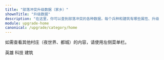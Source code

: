 ```yaml
---
title: "部落冲突升级数据（家乡）"
shownTitle: "升级数据"
description: "在这里，你可以查到部落冲突的各种数据，每个兵种和建筑有哪些属性、升级要多久、多少资源这些东西写得清清楚楚。本页面是家乡村庄的数据。"
module: upgrade-home
canonical: /upgrade/category/home
---
```


<script setup>
import ListItems from '@/components/upgrade/ListItems.vue';
import ListItem from '@/components/upgrade/ListItem.vue';
import { getCookie } from '@/assets/global/utils.js';

let activeTabIndex = 0;
const activeTabCookieValue = getCookie("cp-upgrade-active-tab");
if (activeTabCookieValue === "home-techniques") {
    activeTabIndex = 1;
} else if (activeTabCookieValue === "home-buildings") {
    activeTabIndex = 2;
}
</script>

如需查看其他村庄（夜世界、都城）的内容，请使用左侧菜单栏。

<SwitchTabs contentClass="cp-upgrade-item" :stickyTabs="true" :averageTabs="true" :pageTabs="true">
    <SwitchTab tabId="cp-upgrade-heroes"
        :activeTab="activeTabIndex === 0"
        upgradeCookieValue="home-heroes">英雄</SwitchTab>
    <SwitchTab tabId="cp-upgrade-techniques"
        :activeTab="activeTabIndex === 1"
        upgradeCookieValue="home-techniques">科技</SwitchTab>
    <SwitchTab tabId="cp-upgrade-buildings"
        :activeTab="activeTabIndex === 2"
        upgradeCookieValue="home-buildings">建筑</SwitchTab>
</SwitchTabs>

<SwitchTabGroup id="cp-upgrade-heroes" class="cp-upgrade-item">
    <ListItems title="英雄" imgFolder="home_heroes">
        <ListItem name="野蛮人之王" imgSrc="0200/Barbarian_King_thumb.png" link="0200-Barbarian-King" :lazyLoading="false" />
        <ListItem name="弓箭女皇" imgSrc="0201/Archer_Queen_thumb.png" link="0201-Archer-Queen" :lazyLoading="false" />
        <ListItem name="亡灵王子" imgSrc="0204/Minion_Prince_thumb.png" link="0204-Minion-Prince" :lazyLoading="false" />
        <ListItem name="大守护者" imgSrc="0202/Grand_Warden_thumb.png" link="0202-Grand-Warden" :lazyLoading="false" />
        <ListItem name="飞盾战神" imgSrc="0203/Royal_Champion_thumb.png" link="0203-Royal-Champion" :lazyLoading="false" />
    </ListItems>
    <ListItems title="战宠" imgFolder="home_heroes">
        <ListItem name="莱希" imgSrc="0280/L.A.S.S.I_thumb.png" link="0280-L.A.S.S.I" :lazyLoading="false" />
        <ListItem name="闪枭" imgSrc="0281/Electro_Owl_thumb.png" link="0281-Electro-Owl" :lazyLoading="false" />
        <ListItem name="大牦" imgSrc="0282/Mighty_Yak_thumb.png" link="0282-Mighty-Yak" :lazyLoading="false" />
        <ListItem name="独角" imgSrc="0283/Unicorn_thumb.png" link="0283-Unicorn" :lazyLoading="false" />
        <ListItem name="冰牙" imgSrc="0284/Frosty_thumb.png" link="0284-Frosty" :lazyLoading="false" />
        <ListItem name="地兽" imgSrc="0285/Diggy_thumb.png" link="0285-Diggy" :lazyLoading="false" />
        <ListItem name="猛蜥" imgSrc="0286/Poison_Lizard_thumb.png" link="0286-Poison-Lizard" :lazyLoading="false" />
        <ListItem name="凤凰" imgSrc="0287/Phoenix_thumb.png" link="0287-Phoenix" :lazyLoading="false" />
        <ListItem name="灵狐" imgSrc="0288/Spirit_Fox_thumb.png" link="0288-Spirit-Fox" :lazyLoading="false" />
        <ListItem name="愤怒水母" imgSrc="0289/Angry_Jelly_thumb.png" link="0289-Angry-Jelly" :lazyLoading="false" />
    </ListItems>
    <ListItems title="装备（野蛮人之王）" imgFolder="home_heroes">
        <ListItem name="野蛮人木偶" imgSrc="0700/Barbarian_Puppet_thumb.png" link="0700-Barbarian-Puppet" :lazyLoading="false" />
        <ListItem name="狂暴药水瓶" imgSrc="0701/Rage_Vial_thumb.png" link="0701-Rage-Vial" :lazyLoading="false" />
        <ListItem name="地震金靴" imgSrc="0702/Earthquake_Boots_thumb.png" link="0702-Earthquake-Boots" :lazyLoading="false" />
        <ListItem name="嗜血胡须" imgSrc="0703/Vampstache_thumb.png" link="0703-Vampstache" :lazyLoading="false" />
        <ListItem name="巨型手套" imgSrc="0704/Giant_Gauntlet_thumb.png" link="0704-Giant-Gauntlet" :lazyLoading="false" />
        <ListItem name="尖刺足球" imgSrc="0705/Spiky_Ball_thumb.png" link="0705-Spiky-Ball" :lazyLoading="false" />
        <ListItem name="灵蛇手镯" imgSrc="0706/Snake_Bracelet_thumb.png" link="0706-Snake-Bracelet" :lazyLoading="false" />
    </ListItems>
    <ListItems title="装备（弓箭女皇）" imgFolder="home_heroes">
        <ListItem name="弓箭手木偶" imgSrc="0740/Archer_Puppet_thumb.png" link="0740-Archer-Puppet" />
        <ListItem name="隐形药水瓶" imgSrc="0741/Invisibility_Vial_thumb.png" link="0741-Invisibility-Vial" />
        <ListItem name="巨型箭矢" imgSrc="0742/Giant_Arrow_thumb.png" link="0742-Giant-Arrow" />
        <ListItem name="天使木偶" imgSrc="0743/Healer_Puppet_thumb.png" link="0743-Healer-Puppet" />
        <ListItem name="冰封箭矢" imgSrc="0744/Frozen_Arrow_thumb.png" link="0744-Frozen-Arrow" />
        <ListItem name="克隆魔镜" imgSrc="0745/Magic_Mirror_thumb.png" link="0745-Magic-Mirror" />
    </ListItems>
    <ListItems title="装备（亡灵王子）" imgFolder="home_heroes">
        <ListItem name="护卫玩偶" imgSrc="0720/Henchmen_Puppet_thumb.png" link="0720-Henchmen-Puppet" />
        <ListItem name="暗黑魔球" imgSrc="0721/Dark_Orb_thumb.png" link="0721-Dark-Orb" />
        <ListItem name="铁甲短裤" imgSrc="0722/Metal_Pants_thumb.png" link="0722-Metal-Pants" />
    </ListItems>
    <ListItems title="装备（大守护者）" imgFolder="home_heroes">
        <ListItem name="永恒书卷" imgSrc="0780/Eternal_Tome_thumb.png" link="0780-Eternal-Tome" />
        <ListItem name="生命宝石" imgSrc="0781/Life_Gem_thumb.png" link="0781-Life-Gem" />
        <ListItem name="狂暴宝石" imgSrc="0782/Rage_Gem_thumb.png" link="0782-Rage-Gem" />
        <ListItem name="治疗书卷" imgSrc="0783/Healing_Tome_thumb.png" link="0783-Healing-Tome" />
        <ListItem name="巨大火球" imgSrc="0784/Fireball_thumb.png" link="0784-Fireball" />
        <ListItem name="熔岩气球玩偶" imgSrc="0785/Lavaloon_Puppet_thumb.png" link="0785-Lavaloon-Puppet" />
    </ListItems>
    <ListItems title="装备（飞盾战神）" imgFolder="home_heroes">
        <ListItem name="寻踪飞盾" imgSrc="07c0/Seeking_Shield_thumb.png" link="07c0-Seeking-Shield" />
        <ListItem name="皇家宝石" imgSrc="07c1/Royal_Gem_thumb.png" link="07c1-Royal-Gem" />
        <ListItem name="野猪骑士木偶" imgSrc="07c2/Hog_Rider_Puppet_thumb.png" link="07c2-Hog-Rider-Puppet" />
        <ListItem name="急速药水瓶" imgSrc="07c3/Haste_Vial_thumb.png" link="07c3-Haste-Vial" />
        <ListItem name="火箭飞矛" imgSrc="07c4/Rocket_Spear_thumb.png" link="07c4-Rocket-Spear" />
        <ListItem name="雷电战靴" imgSrc="07c5/Electro_Boots_thumb.png" link="07c5-Electro-Boots" />
    </ListItems>
</SwitchTabGroup>

<SwitchTabGroup id="cp-upgrade-techniques" class="cp-upgrade-item">
    <ListItems title="圣水兵" imgFolder="home_tech">
        <ListItem name="野蛮人" imgSrc="0000/Barbarian_thumb.png" link="0000-Barbarian" />
        <ListItem name="弓箭手" imgSrc="0001/Archer_thumb.png" link="0001-Archer" />
        <ListItem name="巨人" imgSrc="0002/Giant_thumb.png" link="0002-Giant" />
        <ListItem name="哥布林" imgSrc="0003/Goblin_thumb.png" link="0003-Goblin" />
        <ListItem name="炸弹人" imgSrc="0004/Wall_Breaker_thumb.png" link="0004-Wall-Breaker" />
        <ListItem name="气球兵" imgSrc="0005/Balloon_thumb.png" link="0005-Balloon" />
        <ListItem name="法师" imgSrc="0006/Wizard_thumb.png" link="0006-Wizard" />
        <ListItem name="天使" imgSrc="0007/Healer_thumb.png" link="0007-Healer" />
        <ListItem name="飞龙" imgSrc="0008/Dragon_thumb.png" link="0008-Dragon" />
        <ListItem name="皮卡超人" imgSrc="0009/P.E.K.K.A_thumb.png" link="0009-P.E.K.K.A" />
        <ListItem name="飞龙宝宝" imgSrc="000a/Baby_Dragon_thumb.png" link="000a-Baby-Dragon" />
        <ListItem name="掘地矿工" imgSrc="000b/Miner_thumb.png" link="000b-Miner" />
        <ListItem name="雷电飞龙" imgSrc="000c/Electro_Dragon_thumb.png" link="000c-Electro-Dragon" />
        <ListItem name="大雪怪" imgSrc="000d/Yeti_thumb.png" link="000d-Yeti" />
        <ListItem name="龙骑士" imgSrc="000e/Dragon_Rider_thumb.png" link="000e-Dragon-Rider" />
        <ListItem name="雷霆泰坦" imgSrc="000f/Electro_Titan_thumb.png" link="000f-Electro-Titan" />
        <ListItem name="根蔓骑士" imgSrc="0010/Root_Rider_thumb.png" link="0010-Root-Rider" />
        <ListItem name="巨矛投手" imgSrc="0011/Thrower_thumb.png" link="0011-Thrower" />
    </ListItems>
    <ListItems title="黑水兵" imgFolder="home_tech">
        <ListItem name="亡灵" imgSrc="0080/Minion_thumb.png" link="0080-Minion" />
        <ListItem name="野猪骑士" imgSrc="0081/Hog_Rider_thumb.png" link="0081-Hog-Rider" />
        <ListItem name="瓦基丽武神" imgSrc="0082/Valkyrie_thumb.png" link="0082-Valkyrie" />
        <ListItem name="戈仑石人" imgSrc="0083/Golem_thumb.png" link="0083-Golem" />
        <ListItem name="女巫" imgSrc="0084/Witch_thumb.png" link="0084-Witch" />
        <ListItem name="熔岩猎犬" imgSrc="0085/Lava_Hound_thumb.png" link="0085-Lava-Hound" />
        <ListItem name="巨石投手" imgSrc="0086/Bowler_thumb.png" link="0086-Bowler" />
        <ListItem name="戈仑冰人" imgSrc="0087/Ice_Golem_thumb.png" link="0087-Ice-Golem" />
        <ListItem name="英雄猎手" imgSrc="0088/Headhunter_thumb.png" link="0088-Headhunter" />
        <ListItem name="守护者学徒" imgSrc="0089/Apprentice_Warden_thumb.png" link="0089-Apprentice-Warden" />
        <ListItem name="德鲁伊" imgSrc="008a/Druid_thumb.png" link="008a-Druid" />
    </ListItems>
    <ListItems title="超级兵" imgFolder="home_tech">
        <ListItem name="超级野蛮人" imgSrc="0600/Super_Barbarian_thumb.png" link="0600-Super-Barbarian" />
        <ListItem name="超级弓箭手" imgSrc="0606/Super_Archer_thumb.png" link="0606-Super-Archer" />
        <ListItem name="超级巨人" imgSrc="0602/Super_Giant_thumb.png" link="0602-Super-Giant" />
        <ListItem name="隐秘哥布林" imgSrc="0601/Sneaky_Goblin_thumb.png" link="0601-Sneaky-Goblin" />
        <ListItem name="超级炸弹人" imgSrc="0603/Super_Wall_Breaker_thumb.png" link="0603-Super-Wall-Breaker" />
        <ListItem name="火箭气球兵" imgSrc="060b/Rocket_Balloon_thumb.png" link="060b-Rocket-Balloon" />
        <ListItem name="超级法师" imgSrc="0609/Super_Wizard_thumb.png" link="0609-Super-Wizard" />
        <ListItem name="超级飞龙" imgSrc="060d/Super_Dragon_thumb.png" link="060d-Super-Dragon" />
        <ListItem name="地狱飞龙" imgSrc="0604/Inferno_Dragon_thumb.png" link="0604-Inferno-Dragon" />
        <ListItem name="超级矿工" imgSrc="060e/Super_Miner_thumb.png" link="060e-Super-Miner" />
        <ListItem name="超级亡灵" imgSrc="0608/Super_Minion_thumb.png" link="0608-Super-Minion" />
        <ListItem name="超级野猪骑士" imgSrc="060f/Super_Hog_Rider_thumb.png" link="060f-Super-Hog-Rider" />
        <ListItem name="超级瓦基丽武神" imgSrc="0607/Super_Valkyrie_thumb.png" link="0607-Super-Valkyrie" />
        <ListItem name="超级女巫" imgSrc="0605/Super_Witch_thumb.png" link="0605-Super-Witch" />
        <ListItem name="寒冰猎犬" imgSrc="060a/Ice_Hound_thumb.png" link="060a-Ice-Hound" />
        <ListItem name="超级巨石投手" imgSrc="060c/Super_Bowler_thumb.png" link="060c-Super-Bowler" />
    </ListItems>
    <ListItems title="法术" imgFolder="home_tech">
        <ListItem name="雷电法术" imgSrc="0100/Lightning_Spell.png" link="0100-Lightning-Spell" />
        <ListItem name="疗伤法术" imgSrc="0101/Healing_Spell.png" link="0101-Healing-Spell" />
        <ListItem name="狂暴法术" imgSrc="0102/Rage_Spell.png" link="0102-Rage-Spell" />
        <ListItem name="弹跳法术" imgSrc="0103/Jump_Spell.png" link="0103-Jump-Spell" />
        <ListItem name="冰冻法术" imgSrc="0104/Freeze_Spell.png" link="0104-Freeze-Spell" />
        <ListItem name="镜像法术" imgSrc="0105/Clone_Spell.png" link="0105-Clone-Spell" />
        <ListItem name="隐形法术" imgSrc="0106/Invisibility_Spell.png" link="0106-Invisibility-Spell" />
        <ListItem name="回溯法术" imgSrc="0107/Recall_Spell.png" link="0107-Recall-Spell" />
        <ListItem name="复苏法术" imgSrc="0108/Revive_Spell_thumb.png" link="0108-Revive-Spell" />
        <ListItem name="毒药法术" imgSrc="0180/Poison_Spell.png" link="0180-Poison-Spell" />
        <ListItem name="地震法术" imgSrc="0181/Earthquake_Spell.png" link="0181-Earthquake-Spell" />
        <ListItem name="急速法术" imgSrc="0182/Haste_Spell.png" link="0182-Haste-Spell" />
        <ListItem name="骷髅法术" imgSrc="0183/Skeleton_Spell.png" link="0183-Skeleton-Spell" />
        <ListItem name="蝙蝠法术" imgSrc="0184/Bat_Spell.png" link="0184-Bat-Spell" />
        <ListItem name="蔓生法术" imgSrc="0185/Overgrowth_Spell.png" link="0185-Overgrowth-Spell" />
    </ListItems>
    <ListItems title="攻城机器" imgFolder="home_tech">
        <ListItem name="攻城战车" imgSrc="0240/Wall_Wrecker_thumb.png" link="0240-Wall-Wrecker" />
        <ListItem name="攻城飞艇" imgSrc="0241/Battle_Blimp_thumb.png" link="0241-Battle-Blimp" />
        <ListItem name="攻城气球" imgSrc="0242/Stone_Slammer_thumb.png" link="0242-Stone-Slammer" />
        <ListItem name="攻城训练营" imgSrc="0243/Siege_Barracks_thumb.png" link="0243-Siege-Barracks" />
        <ListItem name="攻城滚木车" imgSrc="0244/Log_Launcher_thumb.png" link="0244-Log-Launcher" />
        <ListItem name="攻城烈焰车" imgSrc="0245/Flame_Flinger_thumb.png" link="0245-Flame-Flinger" />
        <ListItem name="攻城钻机" imgSrc="0246/Battle_Drill_thumb.png" link="0246-Battle-Drill" />
        <ListItem name="部队发射器" imgSrc="0247/Troop_Launcher_thumb.png" link="0247-Troop-Launcher" />
    </ListItems>
    <ListItems title="非战斗人员" imgFolder="home_tech">
        <ListItem name="实验助理" imgSrc="0800/Lab_Assistant_thumb.png" link="0800-Lab-Assistant" />
        <ListItem name="建筑工人学徒" imgSrc="0801/Builder%27s_Apprentice_thumb.png" link="0801-Builder%27s-Apprentice" />
        <ListItem name="炼金术士" imgSrc="0802/Alchemist_thumb.png" link="0802-Alchemist" />
    </ListItems>
</SwitchTabGroup>

<SwitchTabGroup id="cp-upgrade-buildings" class="cp-upgrade-item">
    <ListItems title="大本营及武器" imgFolder="home_buildings">
        <ListItem name="大本营" imgSrc="0400/Town_Hall17_5.png" link="0400-Town-Hall" />
        <ListItem name="巨型特斯拉电磁塔" imgSrc="030c/Giga_Tesla5_thumb.png" link="030c-Giga-Tesla" />
        <ListItem name="巨型地狱之塔" imgSrc="030d/Giga_Inferno16_thumb.png" link="030d-Giga-Inferno" />
        <ListItem name="地狱火炮" imgSrc="0315/Inferno_Artillery5.png" link="0315-Inferno-Artillery" />
    </ListItems>
    <ListItems title="防御建筑" imgFolder="home_buildings">
        <ListItem name="城墙" imgSrc="0300/Wall18.png" link="0300-Walls" />
        <ListItem name="加农炮" imgSrc="0301/Cannon21.png" link="0301-Cannon" />
        <ListItem name="箭塔" imgSrc="0302/Archer_Tower21.png" link="0302-Archer-Tower" />
        <ListItem name="迫击炮" imgSrc="0303/Mortar17.png" link="0303-Mortar" />
        <ListItem name="防空火箭" imgSrc="0304/Air_Defense15.png" link="0304-Air-Defense" />
        <ListItem name="法师塔" imgSrc="0305/Wizard_Tower17.png" link="0305-Wizard-Tower" />
        <ListItem name="空气炮" imgSrc="0306/Air_Sweeper7.png" link="0306-Air-Sweeper" />
        <ListItem name="特斯拉电磁塔" imgSrc="0307/Hidden_Tesla16.png" link="0307-Hidden-Tesla" />
        <ListItem name="炸弹塔" imgSrc="0308/Bomb_Tower12.png" link="0308-Bomb-Tower" />
        <ListItem name="X连弩" imgSrc="0309/X-Bow12.png" link="0309-X-Bow" />
        <ListItem name="地狱之塔" imgSrc="030a/Inferno_Tower10.png" link="030a-Inferno-Tower" />
        <ListItem name="天鹰火炮" imgSrc="030b/Eagle_Artillery7.png" link="030b-Eagle-Artillery" />
        <ListItem name="投石炮" imgSrc="030e/Scattershot6.png" link="030e-Scattershot" />
        <ListItem name="法术塔" imgSrc="0311/Spell_Tower3_Rage.png" link="0311-Spell-Tower" />
        <ListItem name="巨石碑" imgSrc="0312/Monolith3.png" link="0312-Monolith" />
        <ListItem name="跳弹加农炮" imgSrc="0313/Ricochet_Cannon3.png" link="0313-Ricochet-Cannon" />
        <ListItem name="多人箭塔" imgSrc="0314/Multi-Archer_Tower3.png" link="0314-Multi-Archer-Tower" />
        <ListItem name="火焰喷射器" imgSrc="0316/Firespitter2.png" link="0316-Firespitter" />
        <ListItem name="复合机械塔" imgSrc="0317/Multi-Gear_Tower2_LongRange.png" link="0317-Multi-Gear-Tower" />
    </ListItems>
    <ListItems title="陷阱" imgFolder="home_buildings">
        <ListItem name="隐形炸弹" imgSrc="0380/Bomb13.png" link="0380-Bomb" />
        <ListItem name="隐形弹簧" imgSrc="0381/Spring_Trap5.png" link="0381-Spring-Trap" />
        <ListItem name="空中炸弹" imgSrc="0382/Air_Bomb11.png" link="0382-Air-Bomb" />
        <ListItem name="巨型炸弹" imgSrc="0383/Giant_Bomb11.png" link="0383-Giant-Bomb" />
        <ListItem name="搜空地雷" imgSrc="0384/Seeking_Air_Mine7.png" link="0384-Seeking-Air-Mine" />
        <ListItem name="骷髅陷阱" imgSrc="0385/Skeleton_Trap3.png" link="0385-Skeleton-Trap" />
        <ListItem name="飓风陷阱" imgSrc="0386/Tornado_Trap2.png" link="0386-Tornado-Trap" />
        <ListItem name="终极炸弹" imgSrc="0387/Giga_Bomb3.png" link="0387-Giga-Bomb" />
    </ListItems>
    <ListItems title="资源类建筑" imgFolder="home_buildings">
        <ListItem name="金矿" imgSrc="0401/Gold_Mine16.png" link="0401-Gold-Mine" />
        <ListItem name="圣水收集器" imgSrc="0402/Elixir_Collector16.png" link="0402-Elixir-Collector" />
        <ListItem name="暗黑重油钻井" imgSrc="0403/Dark_Elixir_Drill10.png" link="0403-Dark-Elixir-Drill" />
        <ListItem name="储金罐" imgSrc="0404/Gold_Storage18.png" link="0404-Gold-Storage" />
        <ListItem name="圣水瓶" imgSrc="0405/Elixir_Storage18.png" link="0405-Elixir-Storage" />
        <ListItem name="暗黑重油罐" imgSrc="0406/Dark_Elixir_Storage12.png" link="0406-Dark-Elixir-Storage" />
        <ListItem name="部落城堡" imgSrc="0407/Clan_Castle13.png" link="0407-Clan-Castle" />
    </ListItems>
    <ListItems title="军事建筑" imgFolder="home_buildings">
        <ListItem name="兵营" imgSrc="0480/Army_Camp12.png" link="0480-Army-Camp" />
        <ListItem name="训练营" imgSrc="0481/Barracks18.png" link="0481-Barracks" />
        <ListItem name="暗黑训练营" imgSrc="0482/Dark_Barracks10.png" link="0482-Dark-Barracks" />
        <ListItem name="实验室" imgSrc="0483/Laboratory15.png" link="0483-Laboratory" />
        <ListItem name="法术工厂" imgSrc="0484/Spell_Factory8.png" link="0484-Spell-Factory" />
        <ListItem name="暗黑法术工厂" imgSrc="0485/Dark_Spell_Factory6.png" link="0485-Dark-Spell-Factory" />
        <ListItem name="攻城机器工坊" imgSrc="0486/Workshop8.png" link="0486-Workshop" />
        <ListItem name="战宠小屋" imgSrc="0487/Pet_House10.png" link="0487-Pet-House" />
        <ListItem name="铁匠铺" imgSrc="0488/Blacksmith9.png" link="0488-Blacksmith" />
        <ListItem name="英雄殿堂" imgSrc="0489/Hero_Hall11.png" link="0489-Hero-Hall" />
    </ListItems>
    <ListItems title="其他" imgFolder="home_buildings">
        <ListItem name="建筑工人小屋" imgSrc="0500/Builders_Hut6.png" link="0500-Builders-Hut" />
        <ListItem name="小博木屋" imgSrc="0501/B.O.Bs_Hut.png" link="0501-B.O.Bs-Hut" />
        <ListItem name="帮手小屋" imgSrc="0502/Helper_Hut.png" link="0502-Helper-Hut" />
    </ListItems>
</SwitchTabGroup>
